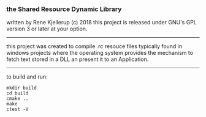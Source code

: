### the Shared Resource Dynamic Library 

written by Rene Kjellerup (c) 2018
this project is released under GNU's GPL version 3 or later at your
option.

---
this project was created to compile .rc resouce files typically found
in windows projects where the operating system provides the mechanism
to fetch text stored in a DLL an present it to an Application.

---
to build and run:

```
mkdir build
cd build
cmake ..
make
ctest -V
```